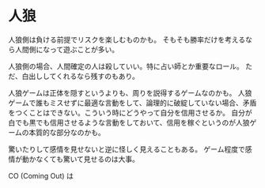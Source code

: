 # 人狼

人狼側は負ける前提でリスクを楽しむものかも。
そもそも勝率だけを考えるなら人間側になって遊ぶことが多い。

人狼側の場合、人間確定の人は殺していい。特に占い師とか重要なロール。
ただ、白出ししてくれるなら残すのもあり。

人狼ゲームは正体を隠すというよりも、周りを説得するゲームなのかも。
人狼ゲームで誰もミスせずに最適な言動をして、論理的に破綻していない場合、矛盾をつくことはできない。こういう時にどうやって自分を信用させるか。
自分が白でも黒でも信用させるような言動をしておいて、信用を稼ぐというのが人狼ゲームの本質的な部分なのかも。

驚いたりして感情を見せないと逆に怪しく見えることもある。
ゲーム程度で感情が動かなくても驚いて見せるのは大事。

CO (Coming Out) は